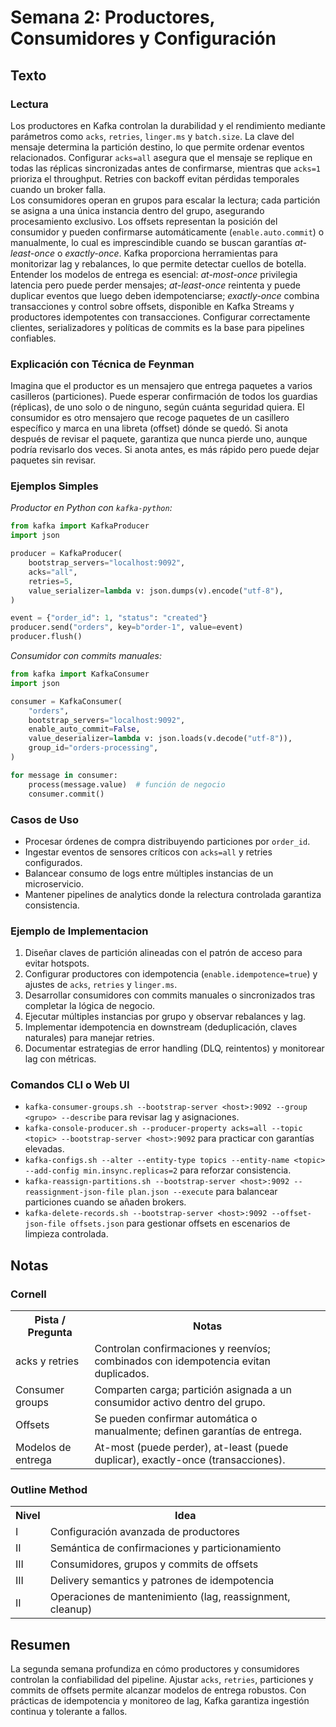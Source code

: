 # Semana 2: Productores, Consumidores y Configuración
## Texto
### Lectura
Los productores en Kafka controlan la durabilidad y el rendimiento mediante parámetros como `acks`, `retries`, `linger.ms` y `batch.size`. La clave del mensaje determina la partición destino, lo que permite ordenar eventos relacionados. Configurar `acks=all` asegura que el mensaje se replique en todas las réplicas sincronizadas antes de confirmarse, mientras que `acks=1` prioriza el throughput. Retries con backoff evitan pérdidas temporales cuando un broker falla.  
Los consumidores operan en grupos para escalar la lectura; cada partición se asigna a una única instancia dentro del grupo, asegurando procesamiento exclusivo. Los offsets representan la posición del consumidor y pueden confirmarse automáticamente (`enable.auto.commit`) o manualmente, lo cual es imprescindible cuando se buscan garantías *at-least-once* o *exactly-once*. Kafka proporciona herramientas para monitorizar lag y rebalances, lo que permite detectar cuellos de botella.  
Entender los modelos de entrega es esencial: *at-most-once* privilegia latencia pero puede perder mensajes; *at-least-once* reintenta y puede duplicar eventos que luego deben idempotenciarse; *exactly-once* combina transacciones y control sobre offsets, disponible en Kafka Streams y productores idempotentes con transacciones. Configurar correctamente clientes, serializadores y políticas de commits es la base para pipelines confiables.

### Explicación con Técnica de Feynman
Imagina que el productor es un mensajero que entrega paquetes a varios casilleros (particiones). Puede esperar confirmación de todos los guardias (réplicas), de uno solo o de ninguno, según cuánta seguridad quiera. El consumidor es otro mensajero que recoge paquetes de un casillero específico y marca en una libreta (offset) dónde se quedó. Si anota después de revisar el paquete, garantiza que nunca pierde uno, aunque podría revisarlo dos veces. Si anota antes, es más rápido pero puede dejar paquetes sin revisar.

### Ejemplos Simples
*Productor en Python con `kafka-python`:*
```python
from kafka import KafkaProducer
import json

producer = KafkaProducer(
    bootstrap_servers="localhost:9092",
    acks="all",
    retries=5,
    value_serializer=lambda v: json.dumps(v).encode("utf-8"),
)

event = {"order_id": 1, "status": "created"}
producer.send("orders", key=b"order-1", value=event)
producer.flush()
```

*Consumidor con commits manuales:*
```python
from kafka import KafkaConsumer
import json

consumer = KafkaConsumer(
    "orders",
    bootstrap_servers="localhost:9092",
    enable_auto_commit=False,
    value_deserializer=lambda v: json.loads(v.decode("utf-8")),
    group_id="orders-processing",
)

for message in consumer:
    process(message.value)  # función de negocio
    consumer.commit()
```

### Casos de Uso
- Procesar órdenes de compra distribuyendo particiones por `order_id`.
- Ingestar eventos de sensores críticos con `acks=all` y retries configurados.
- Balancear consumo de logs entre múltiples instancias de un microservicio.
- Mantener pipelines de analytics donde la relectura controlada garantiza consistencia.

### Ejemplo de Implementacion
1. Diseñar claves de partición alineadas con el patrón de acceso para evitar hotspots.  
2. Configurar productores con idempotencia (`enable.idempotence=true`) y ajustes de `acks`, `retries` y `linger.ms`.  
3. Desarrollar consumidores con commits manuales o sincronizados tras completar la lógica de negocio.  
4. Ejecutar múltiples instancias por grupo y observar rebalances y lag.  
5. Implementar idempotencia en downstream (deduplicación, claves naturales) para manejar retries.  
6. Documentar estrategias de error handling (DLQ, reintentos) y monitorear lag con métricas.

### Comandos CLI o Web UI
- `kafka-consumer-groups.sh --bootstrap-server <host>:9092 --group <grupo> --describe` para revisar lag y asignaciones.
- `kafka-console-producer.sh --producer-property acks=all --topic <topic> --bootstrap-server <host>:9092` para practicar con garantías elevadas.
- `kafka-configs.sh --alter --entity-type topics --entity-name <topic> --add-config min.insync.replicas=2` para reforzar consistencia.
- `kafka-reassign-partitions.sh --bootstrap-server <host>:9092 --reassignment-json-file plan.json --execute` para balancear particiones cuando se añaden brokers.
- `kafka-delete-records.sh --bootstrap-server <host>:9092 --offset-json-file offsets.json` para gestionar offsets en escenarios de limpieza controlada.

## Notas
### Cornell
<table>
  <tr><th>Pista / Pregunta</th><th>Notas</th></tr>
  <tr><td>acks y retries</td><td>Controlan confirmaciones y reenvíos; combinados con idempotencia evitan duplicados.</td></tr>
  <tr><td>Consumer groups</td><td>Comparten carga; partición asignada a un consumidor activo dentro del grupo.</td></tr>
  <tr><td>Offsets</td><td>Se pueden confirmar automática o manualmente; definen garantías de entrega.</td></tr>
  <tr><td>Modelos de entrega</td><td>At-most (puede perder), at-least (puede duplicar), exactly-once (transacciones).</td></tr>
</table>

### Outline Method
<table>
  <tr><th>Nivel</th><th>Idea</th></tr>
  <tr><td>I</td><td>Configuración avanzada de productores</td></tr>
  <tr><td>II</td><td>Semántica de confirmaciones y particionamiento</td></tr>
  <tr><td>III</td><td>Consumidores, grupos y commits de offsets</td></tr>
  <tr><td>III</td><td>Delivery semantics y patrones de idempotencia</td></tr>
  <tr><td>II</td><td>Operaciones de mantenimiento (lag, reassignment, cleanup)</td></tr>
</table>

## Resumen
La segunda semana profundiza en cómo productores y consumidores controlan la confiabilidad del pipeline. Ajustar `acks`, `retries`, particiones y commits de offsets permite alcanzar modelos de entrega robustos. Con prácticas de idempotencia y monitoreo de lag, Kafka garantiza ingestión continua y tolerante a fallos.
